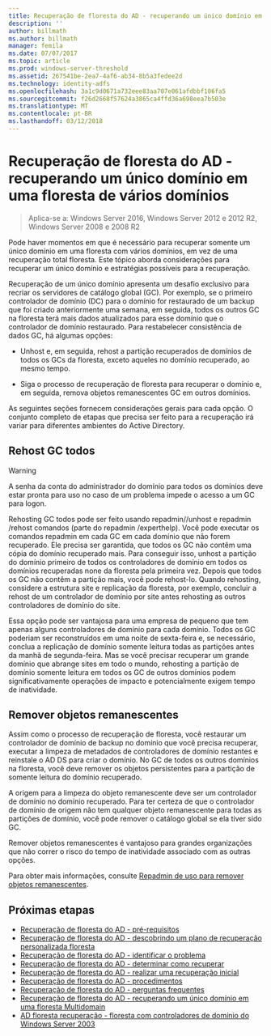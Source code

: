 ```yaml
---
title: Recuperação de floresta do AD - recuperando um único domínio em uma floresta de vários domínios
description: ''
author: billmath
ms.author: billmath
manager: femila
ms.date: 07/07/2017
ms.topic: article
ms.prod: windows-server-threshold
ms.assetid: 267541be-2ea7-4af6-ab34-8b5a3fedee2d
ms.technology: identity-adfs
ms.openlocfilehash: 3a1c9d0671a732eee83aa707e061afdbbf106fa5
ms.sourcegitcommit: f26d2668f57624a3865ca4ffd36a698eea7b503e
ms.translationtype: MT
ms.contentlocale: pt-BR
ms.lasthandoff: 03/12/2018
---
```

# <a name="ad-forest-recovery---recovering-a-single-domain-in-a-multidomain-forest"></a>Recuperação de floresta do AD - recuperando um único domínio em uma floresta de vários domínios

>Aplica-se a: Windows Server 2016, Windows Server 2012 e 2012 R2, Windows Server 2008 e 2008 R2

Pode haver momentos em que é necessário para recuperar somente um único domínio em uma floresta com vários domínios, em vez de uma recuperação total floresta. Este tópico aborda considerações para recuperar um único domínio e estratégias possíveis para a recuperação.  
  
 Recuperação de um único domínio apresenta um desafio exclusivo para recriar os servidores de catálogo global (GC). Por exemplo, se o primeiro controlador de domínio (DC) para o domínio for restaurado de um backup que foi criado anteriormente uma semana, em seguida, todos os outros GC na floresta terá mais dados atualizados para esse domínio que o controlador de domínio restaurado. Para restabelecer consistência de dados GC, há algumas opções:  
  
-   Unhost e, em seguida, rehost a partição recuperados de domínios de todos os GCs da floresta, exceto aqueles no domínio recuperado, ao mesmo tempo.  
  
-   Siga o processo de recuperação de floresta para recuperar o domínio e, em seguida, remova objetos remanescentes GC em outros domínios.  
  
 As seguintes seções fornecem considerações gerais para cada opção. O conjunto completo de etapas que precisa ser feito para a recuperação irá variar para diferentes ambientes do Active Directory.  
  
## <a name="rehost-all-gcs"></a>Rehost GC todos  

> [!WARNING]
>  A senha da conta do administrador do domínio para todos os domínios deve estar pronta para uso no caso de um problema impede o acesso a um GC para logon.  

 Rehosting GC todos pode ser feito usando repadmin//unhost e repadmin /rehost comandos (parte do repadmin /experthelp). Você pode executar os comandos repadmin em cada GC em cada domínio que não forem recuperado. Ele precisa ser garantida, que todos os GC não contêm uma cópia do domínio recuperado mais. Para conseguir isso, unhost a partição do domínio primeiro de todos os controladores de domínio em todos os domínios recuperadas none da floresta pela primeira vez. Depois que todos os GC não contêm a partição mais, você pode rehost-lo. Quando rehosting, considere a estrutura site e replicação da floresta, por exemplo, concluir a rehost de um controlador de domínio por site antes rehosting as outros controladores de domínio do site.  
  
 Essa opção pode ser vantajosa para uma empresa de pequeno que tem apenas alguns controladores de domínio para cada domínio. Todos os GC poderiam ser reconstruídos em uma noite de sexta-feira e, se necessário, conclua a replicação de domínio somente leitura todas as partições antes da manhã de segunda-feira. Mas se você precisar recuperar um grande domínio que abrange sites em todo o mundo, rehosting a partição de domínio somente leitura em todos os GC de outros domínios podem significativamente operações de impacto e potencialmente exigem tempo de inatividade.  
  
## <a name="remove-lingering-objects"></a>Remover objetos remanescentes  
 Assim como o processo de recuperação de floresta, você restaurar um controlador de domínio de backup no domínio que você precisa recuperar, executar a limpeza de metadados de controladores de domínio restantes e reinstale o AD DS para criar o domínio. No GC de todos os outros domínios na floresta, você deve remover os objetos persistentes para a partição de somente leitura do domínio recuperado.  
  
 A origem para a limpeza do objeto remanescente deve ser um controlador de domínio no domínio recuperado. Para ter certeza de que o controlador de domínio de origem não tem qualquer objeto remanescente para todas as partições de domínio, você pode remover o catálogo global se ela tiver sido GC.  
  
 Remover objetos remanescentes é vantajoso para grandes organizações que não correr o risco do tempo de inatividade associado com as outras opções.  
  
 Para obter mais informações, consulte [Repadmin de uso para remover objetos remanescentes](https://technet.microsoft.com/library/cc785298.aspx).

## <a name="next-steps"></a>Próximas etapas
-   [Recuperação de floresta do AD - pré-requisitos](AD-Forest-Recovery-Prerequisties.md)  
-   [Recuperação de floresta do AD - descobrindo um plano de recuperação personalizada floresta](AD-Forest-Recovery-Devising-a-Plan.md)  
-   [Recuperação de floresta do AD - identificar o problema](AD-Forest-Recovery-Identify-the-Problem.md)
-   [Recuperação de floresta do AD - determinar como recuperar](AD-Forest-Recovery-Determine-how-to-Recover.md)
-   [Recuperação de floresta do AD - realizar uma recuperação inicial](AD-Forest-Recovery-Perform-initial-recovery.md)  
-   [Recuperação de floresta do AD - procedimentos](AD-Forest-Recovery-Procedures.md)  
-   [Recuperação de floresta do AD - perguntas frequentes](AD-Forest-Recovery-FAQ.md)  
-   [Recuperação de floresta do AD - recuperando um único domínio em uma floresta Multidomain](AD-Forest-Recovery-Single-Domain-in-Multidomain-Recovery.md)  
-   [AD floresta recuperação - floresta com controladores de domínio do Windows Server 2003](AD-Forest-Recovery-Windows-Server-2003.md)  
